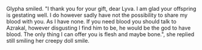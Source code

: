 Glypha smiled. "I thank you for your gift, dear Lyva. I am glad your offspring is gestating well. I do however sadly have not the possibility to share my blood with you. As I have none. If you need blood you should talk to Azrakal, however disgusting I find him to be, he would be the god to have blood. The only thing I can offer you is flesh and maybe bone.", she replied still smiling her creepy doll smile.